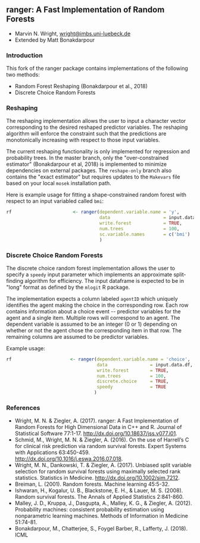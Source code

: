 ## ranger: A Fast Implementation of Random Forests
* Marvin N. Wright, wright@imbs.uni-luebeck.de
* Extended by Matt Bonakdarpour

### Introduction
This fork of the ranger package contains implementations of the following two methods:
* Random Forest Reshaping (Bonakdarpour et al., 2018)
* Discrete Choice Random Forests

### Reshaping
The reshaping implementation allows the user to input a character vector corresponding to the desired reshaped predictor variables. The reshaping algorithm will enforce the constraint such that the predictions are monotonically increasing with respect to those input variables. 

The current reshaping functionality is only implemented for regression and probability trees. In the master branch, only the "over-constrained estimator" (Bonakdarpour et al, 2018) is implemented to minimize dependencies on external packages. The `reshape-only` branch also contains the "exact estimator" but requires updates to the `Makevars` file based on your local `mosek` installation path. 

Here is example usage for fitting a shape-constrained random forest with respect to an input variabled called `bmi`:
```r
rf                       <- ranger(dependent.variable.name = 'y',
                                   data                    = input.data.df,
                                   write.forest            = TRUE,
                                   num.trees               = 100,
                                   sc.variable.names       = c('bmi')
                                   )
```

### Discrete Choice Random Forests
The discrete choice random forest implementation allows the user to specify a `speedy` input parameter which implements an approximate split-finding algorithm for efficiency. The input dataframe is expected to be in "long" format as defined by the `mlogit` R package. 

The implementation expects a column labeled `agentID` which uniquely identifies the agent making the choice in the corresponding row. Each row contains information about a choice event -- predictor variables for the agent and a single item. Multiple rows will correspond to an agent. The dependent variable is assumed to be an integer (0 or 1) depending on whether or not the agent chose the corresponding item in that row. The remaining columns are assumed to be predictor variables. 

Example usage:
```r
rf                      <- ranger(dependent.variable.name = 'choice',
                                  data                = input.data.df,
                                  write.forest        = TRUE,
                                  num.trees           = 100,
                                  discrete.choice     = TRUE,
                                  speedy              = TRUE
                                 )
```

### References
* Wright, M. N. & Ziegler, A. (2017). ranger: A Fast Implementation of Random Forests for High Dimensional Data in C++ and R. Journal of Statistical Software 77:1-17. http://dx.doi.org/10.18637/jss.v077.i01.
* Schmid, M., Wright, M. N. & Ziegler, A. (2016). On the use of Harrell’s C for clinical risk prediction via random survival forests. Expert Systems with Applications 63:450-459. http://dx.doi.org/10.1016/j.eswa.2016.07.018.
* Wright, M. N., Dankowski, T. & Ziegler, A. (2017). Unbiased split variable selection for random survival forests using maximally selected rank statistics. Statistics in Medicine. http://dx.doi.org/10.1002/sim.7212.
* Breiman, L. (2001). Random forests. Machine learning 45:5-32.
* Ishwaran, H., Kogalur, U. B., Blackstone, E. H., & Lauer, M. S. (2008). Random survival forests. The Annals of Applied Statistics 2:841-860.
* Malley, J. D., Kruppa, J., Dasgupta, A., Malley, K. G., & Ziegler, A. (2012). Probability machines: consistent probability estimation using nonparametric learning machines. Methods of Information in Medicine 51:74-81.
* Bonakdarpour, M., Chatterjee, S., Foygel Barber, R., Lafferty, J. (2018). ICML
